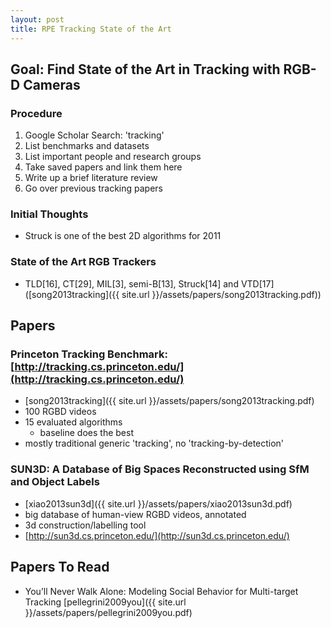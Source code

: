 ```yaml
---
layout: post
title: RPE Tracking State of the Art
---
```


## Goal: Find State of the Art in Tracking with RGB-D Cameras

### Procedure

1. Google Scholar Search: 'tracking'
2. List benchmarks and datasets
3. List important people and research groups
4. Take saved papers and link them here
5. Write up a brief literature review
6. Go over previous tracking papers



### Initial Thoughts

- Struck is one of the best 2D algorithms for 2011


### State of the Art RGB Trackers
- TLD[16], CT[29], MIL[3],
semi-B[13], Struck[14] and VTD[17] ([song2013tracking]({{ site.url }}/assets/papers/song2013tracking.pdf))

## Papers

### Princeton Tracking Benchmark: [http://tracking.cs.princeton.edu/](http://tracking.cs.princeton.edu/)

- [song2013tracking]({{ site.url }}/assets/papers/song2013tracking.pdf)
- 100 RGBD videos
- 15 evaluated algorithms
	- baseline does the best
- mostly traditional generic 'tracking', no 'tracking-by-detection'

### SUN3D: A Database of Big Spaces Reconstructed using SfM and Object Labels

- [xiao2013sun3d]({{ site.url }}/assets/papers/xiao2013sun3d.pdf)
- big database of human-view RGBD videos, annotated
- 3d construction/labelling tool
- [http://sun3d.cs.princeton.edu/](http://sun3d.cs.princeton.edu/)

## Papers To Read

- You’ll Never Walk Alone: Modeling Social Behavior for Multi-target Tracking       [pellegrini2009you]({{ site.url }}/assets/papers/pellegrini2009you.pdf)
